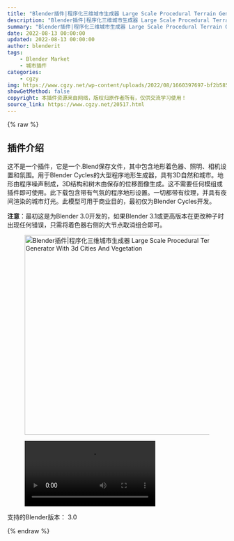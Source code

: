```yaml
---
title: "Blender插件|程序化三维城市生成器 Large Scale Procedural Terrain Generator With 3d Cities And Vegetation"
description: "Blender插件|程序化三维城市生成器 Large Scale Procedural Terrain Generator With 3d Cities And Vegetation"
summary: "Blender插件|程序化三维城市生成器 Large Scale Procedural Terrain Generator With 3d Cities And Vegetation"
date: 2022-08-13 00:00:00
updated: 2022-08-13 00:00:00
author: blenderit
tags: 
    - Blender Market
    - 城市插件
categories:
    - cgzy
img: https://www.cgzy.net/wp-content/uploads/2022/08/1660397697-bf2b585aaeb7a04.jpg
showGetMethod: false
copyright: 本插件资源来自网络，版权归原作者所有，仅供交流学习使用！
source_link: https://www.cgzy.net/20517.html
---
```


{% raw %}
<div class="wp-block-pandastudio-title"><div class="title_style_01"><h2 id="h2-0">插件介绍</h2></div></div><p class="is-style-text-indent-2em">这不是一个插件，它是一个.Blend保存文件，其中包含地形着色器、照明、相机设置和氛围。用于Blender Cycles的大型程序地形生成器，具有3D自然和城市。地形由程序噪声制成，3D结构和树木由保存的位移图像生成。这不需要任何模组或插件即可使用。此下载包含带有气氛的程序地形设置。一切都带有纹理，并具有夜间渲染的城市灯光。此模型可用于商业目的，最初仅为Blender Cycles开发。</p><p><strong>注意</strong>：最初这是为Blender 3.0开发的，如果Blender 3.1或更高版本在更改种子时出现任何错误，只需将着色器右侧的大节点取消组合即可。</p><div class="wp-block-image is-style-border-round-and-with-shadow"><figure class="aligncenter size-full"><img fetchpriority="high" decoding="async" width="512" height="458" src="https://www.cgzy.net/wp-content/uploads/2022/08/1660397697-bf2b585aaeb7a04.jpg" class="wp-image-20516" title="Blender插件|程序化三维城市生成器 Large Scale Procedural Terrain Generator With 3d Cities And Vegetation" alt="Blender插件|程序化三维城市生成器 Large Scale Procedural Terrain Generator With 3d Cities And Vegetation"></figure></div><figure class="wp-block-video aligncenter"><video controls src="https://cloud.video.taobao.com/play/u/717183932/p/1/e/6/t/1/372985322665.mp4"></video></figure><div class="wp-block-pandastudio-tips"><div class="tip success "><p>支持的Blender版本： 3.0</p>
</div></div>
<div style="display: none">cgzy</div>
{% endraw %}